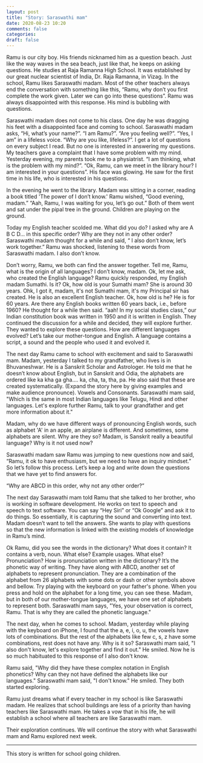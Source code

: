 ```yaml
---
layout: post
title: "Story: Saraswathi mam"
date: 2020-08-23 10:20
comments: false
categories:
draft: false
---
```


Ramu is our city boy. His friends nicknamed him as a question beach. Just like the way waves in the sea beach, just like that, he keeps on asking questions. He studies at Raja Ramanna High School. It was established by our great nuclear scientist of India, Dr. Raja Ramanna, in Vizag. In the school, Ramu likes Saraswathi madam. Most of the other teachers always end the conversation with something like this, “Ramu, why don’t you first complete the work given. Later we can go into these questions”. Ramu was always disappointed with this response. His mind is bubbling with questions.

Saraswathi madam does not come to his class. One day he was dragging his feet with a disappointed face and coming to school. Saraswathi madam asks, “Hi, what’s your name?”. “I am Ramu?”. “Are you feeling well?”. “Yes, I am” in a lifeless voice. “Why are you like, lifeless?”. I get a lot of questions on every subject I read. But no one is interested in answering my questions. My teachers gave a complaint that I have some problem with my mind. Yesterday evening, my parents took me to a physiatrist. “I am thinking, what is the problem with my mind?”. “Ok, Ramu, can we meet in the library hour? I am interested in your questions”. His face was glowing. He saw for the first time in his life, who is interested in his questions.

In the evening he went to the library. Madam was sitting in a corner, reading a book titled 'The power of I don’t know.' Ramu wished, “Good evening, madam.” “Aah, Ramu, I was waiting for you, let’s go out.” Both of them went and sat under the pipal tree in the ground. Children are playing on the ground.

Today my English teacher scolded me. What did you do? I asked why are A B C D… in this specific order? Why are they not in any other order?
Saraswathi madam thought for a while and said, “ I also don’t know, let’s work together.” Ramu was shocked, listening to these words from Saraswathi madam. I also don’t know.

Don’t worry, Ramu, we both can find the answer together. Tell me, Ramu, what is the origin of all languages? I don’t know, madam. Ok, let me ask, who created the English language? Ramu quickly responded, my English madam Sumathi. Is it? Ok, how old is your Sumathi mam? She is around 30 years. Ohk, I got it, madam, it's not Sumathi mam, it's my Principal sir has created. He is also an excellent English teacher. Ok, how old is he? He is for 60 years. Are there any English books written 60 years back, i.e., before 1960? He thought for a while then said. “aah! In my social studies class,” our Indian constitution book was written in 1950 and it is written in English. They continued the discussion for a while and decided, they will explore further. They wanted to explore these questions. How are different languages evolved? Let’s take our mother-tongue and English. A language contains a script, a sound and the people who used it and evolved it.

The next day Ramu came to school with excitement and said to Saraswathi mam. Madam, yesterday I talked to my grandfather, who lives is in Bhuvaneshwar. He is a Sanskrit Scholar and Astrologer. He told me that he doesn’t know about English, but in Sanskrit and Odia, the alphabets are ordered like ka kha ga gha.... ka, cha, ta, tha, pa. He also said that these are created systematically. (Expand the story here by giving examples and make audience pronounce). Vowels and Consonants. Saraswathi mam said, "Which is the same in most Indian languages like Telugu, Hindi and other languages. Let's explore further Ramu, talk to your grandfather and get more information about it."

Madam, why do we have different ways of pronouncing English words, such as alphabet 'A' in an apple, an airplane is different. And sometimes, some alphabets are silent. Why are they so? Madam, is Sanskrit really a beautiful language? Why is it not used now?

Saraswathi madam saw Ramu was jumping to new questions now and said, “Ramu, it ok to have enthusiasm, but we need to have an inquiry mindset.” So let’s follow this process. Let’s keep a log and write down the questions that we have yet to find answers for.

“Why are ABCD in this order, why not any other order?”

The next day Saraswathi mam told Ramu that she talked to her brother, who is working in software development. He works on text to speech and speech to text software. You can say “Hey Siri” or “Ok Google” and ask it to do things. So essentially, it is capturing the sound and converting into text. Madam doesn’t want to tell the answers. She wants to play with questions so that the new information is linked with the existing models of knowledge in Ramu’s mind.

Ok Ramu, did you see the words in the dictionary? What does it contain? It contains a verb, noun. What else? Example usages. What else? Pronunciation? How is pronunciation written in the dictionary? It’s the phonetic way of writing. They have along with ABCD, another set of alphabets to represent pronunciation. They are a combination of the alphabet from 26 alphabets with some dots or dash or other symbols above and bellow. Try playing with the keyboard on your father's phone. When you press and hold on the alphabet for a long time, you can see these.
Madam, but in both of our mother-tongue languages, we have one set of alphabets to represent both. Saraswathi mam says, "Yes, your observation is correct, Ramu. That is why they are called the phonetic language."

The next day, when he comes to school. Madam, yesterday while playing with the keyboard on iPhone, I found that the a, e, i, o, u, the vowels have lots of combinations. But the rest of the alphabets like few c, s, z have some combinations, rest does not have any. Why is it so? Saraswathi mam said, "I also don't know, let's explore together and find it out." He smiled. Now he is so much habituated to this response of I also don't know.

Ramu said, "Why did they have these complex notation in English phonetics? Why can they not have defined the alphabets like our languages." Saraswathi mam said, "I don't know." He smiled. They both started exploring.

Ramu just dreams what if every teacher in my school is like Saraswathi madam. He realizes that school buildings are less of a priority than having teachers like Saraswathi mam. He takes a vow that in his life, he will establish a school where all teachers are like Saraswathi mam.

Their exploration continues. We will continue the story with what Saraswathi mam and Ramu explored next week.

---

This story is written for school going children.
